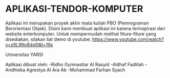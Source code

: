 # APLIKASI-TENDOR-KOMPUTER

Aplikasi ini merupakan proyek akhir mata kuliah PBO (Pemrograman Berorientasi Objek).
Disini kami membuat aplikasi ini karena terinspirasi dari website enterkomputer.
Untuk mempermudah melihat fiture-fiture yang disediakan, silakan liat demo di youtube: https://www.youtube.com/watch?v=z9L99o8dsI0&t=19s

Universitas YARSI

Aplikasi dibuat oleh: 
-Ridho Gymnastiar Al Rasyid
-Aldhaf Fadlilah
-Andhieka Agrestya Al Ara Ab
-Muhammad Farhan Syach
